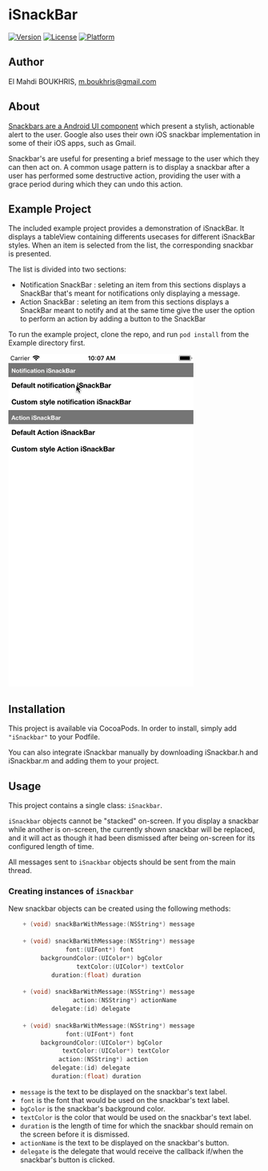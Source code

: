 # iSnackBar
[![Version](https://img.shields.io/cocoapods/v/iSnackBar.svg?style=flat)](http://cocoapods.org/pods/iSnackBar)
[![License](https://img.shields.io/cocoapods/l/iSnackBar.svg?style=flat)](http://cocoapods.org/pods/iSnackBar)
[![Platform](https://img.shields.io/cocoapods/p/iSnackBar.svg?style=flat)](http://cocoapods.org/pods/iSnackBar)

## Author

El Mahdi BOUKHRIS, m.boukhris@gmail.com

## About
[Snackbars are a Android UI component](https://material.io/guidelines/components/snackbars-toasts.html#) which present a stylish, actionable alert to the user. Google also uses their own iOS snackbar implementation in some of their iOS apps, such as Gmail.

Snackbar's are useful for presenting a brief message to the user which they can then act on. A common usage pattern is to display a snackbar after a user has performed some destructive action, providing the user with a grace period during which they can undo this action.

## Example Project
The included example project provides a demonstration of iSnackBar. It displays a tableView containing differents usecases for different iSnackBar styles. When an item is selected from the list, the corresponding snackbar is presented.

The list is divided into two sections:

* Notification SnackBar : seleting an item from this sections displays a SnackBar that's meant for notifications only displaying a message.
* Action SnackBar : seleting an item from this sections displays a SnackBar meant to notify and at the same time give the user the option to perform an action by adding a button to the SnackBar

To run the example project, clone the repo, and run `pod install` from the Example directory first.

![Alt text](iSnackBar-Demo.gif?raw=true "Title")

## Installation

This project is available via CocoaPods. In order to install, simply add `"iSnackbar"` to your Podfile. 

You can also integrate iSnackbar manually by downloading iSnackbar.h and iSnackbar.m and adding them to your project.

## Usage

This project contains a single class: `iSnackbar`. 

`iSnackbar` objects cannot be "stacked" on-screen. If you display a snackbar while another is on-screen, the currently shown snackbar will be replaced, and it will act as though it had been dismissed after being on-screen for its configured length of time.

All messages sent to `iSnackbar` objects should be sent from the main thread.

### Creating instances of `iSnackbar`

New snackbar objects can be created using the following methods:

```objective-c
    + (void) snackBarWithMessage:(NSString*) message
    
    + (void) snackBarWithMessage:(NSString*) message
			    font:(UIFont*) font
		 backgroundColor:(UIColor*) bgColor
          	       textColor:(UIColor*) textColor
			duration:(float) duration
                        
    + (void) snackBarWithMessage:(NSString*) message 
    			  action:(NSString*) actionName 
			delegate:(id) delegate
    
    + (void) snackBarWithMessage:(NSString*) message
			    font:(UIFont*) font
		 backgroundColor:(UIColor*) bgColor
		       textColor:(UIColor*) textColor
			  action:(NSString*) action
			delegate:(id) delegate
			duration:(float) duration
```
                 
* `message` is the text to be displayed on the snackbar's text label.
* `font` is the font that would be used on the snackbar's text label.
* `bgColor` is the snackbar's background color.
* `textColor` is the color that would be used on the snackbar's text label.
* `duration` is the length of time for which the snackbar should remain on the screen before it is dismissed.
* `actionName` is the text to be displayed on the snackbar's button.
* `delegate` is the delegate that would receive the callback if/when the snackbar's button is clicked.
